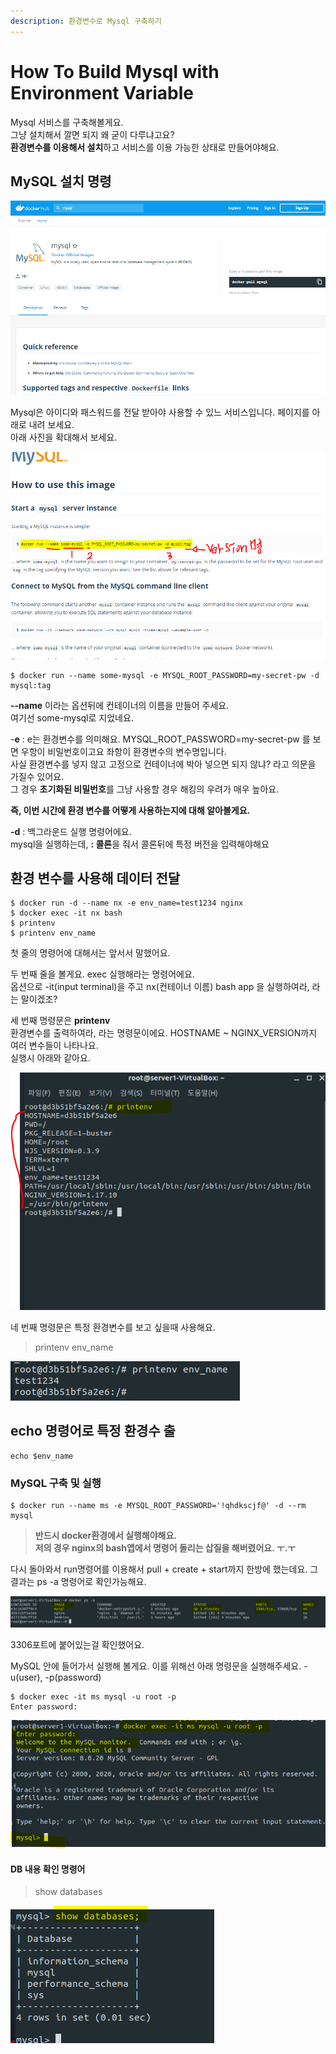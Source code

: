 ```yaml
---
description: 환경변수로 Mysql 구축하기
---
```


# How To Build Mysql with Environment Variable

Mysql 서비스를 구축해볼게요.  
그냥 설치해서 깔면 되지 왜 굳이 다루냐고요?   
**환경변수를 이용해서 설치**하고 서비스를 이용 가능한 상태로 만들어야해요.

## MySQL 설치 명령

![Dockerhub - Mysql](../../.gitbook/assets/image%20%28156%29.png)

 Mysql은 아이디와 패스워드를 전달 받아야 사용할 수 있느 서비스입니다. 페이지를 아래로 내려 보세요.   
아래 사진을 확대해서 보세요.   


![MySQL &#xC778;&#xC2A4;&#xD134;&#xC2A4; &#xC2E4;&#xD589;&#xBC29;&#xBC95;](../../.gitbook/assets/image%20%2829%29.png)

```text
$ docker run --name some-mysql -e MYSQL_ROOT_PASSWORD=my-secret-pw -d mysql:tag
```

**--name** 이라는 옵션뒤에 컨테이너의 이름을 만들어 주세요.  
여기선 some-mysql로 지었네요.    


-**e** : e는 환경변수를 의미해요. MYSQL\_ROOT\_PASSWORD=my-secret-pw 를 보면 우항이 비밀번호이고요 좌항이 환경변수의 변수명입니다.   
사실 환경변수를 넣지 않고 고정으로 컨테이너에 박아 넣으면 되지 않냐? 라고 의문을 가질수 있어요.   
그 경우 **초기화된 비밀번호**를 그냥 사용할 경우 해킹의 우려가 매우 높아요.

**즉, 이번 시간에 환경 변수를 어떻게 사용하는지에 대해 알아볼게요.**

**-d** : 백그라운드 실행 명령어에요.   
mysql을 실행하는데, **: 콜론**을 줘서 콜론뒤에 특정 버전을 입력해야해요

##  환경 변수를 사용해 데이터 전달 

```text
$ docker run -d --name nx -e env_name=test1234 nginx
$ docker exec -it nx bash 
$ printenv
$ printenv env_name
```

첫 줄의 명령어에 대해서는 앞서서 말했어요.  
   
두 번째 줄을 볼게요. exec 실행해라는 명령어에요.   
옵션으로 -it\(input terminal\)을 주고 nx\(컨테이너 이름\) bash app 을 실행하여라, 라는 말이겠조?  
  
세 번째 명령문은 **printenv**  
 환경변수를 출력하여라, 라는 명령문이에요. HOSTNAME ~ NGINX\_VERSION까지 여러 변수들이 나타나요.   
실행시 아래와 같아요.   


![printenv &#xBA85;&#xB839;&#xC5B4; &#xC2E4;&#xD589;&#xACB0;&#xACFC;](../../.gitbook/assets/image%20%28139%29.png)

네 번째 명령문은 특정 환경변수를 보고 싶을때 사용해요.

> printenv env\_name

![&#xD2B9;&#xC815; &#xD658;&#xACBD;&#xBCC0;&#xC218; &#xCD9C;&#xB825;](../../.gitbook/assets/image%20%28164%29.png)

## echo 명령어로 특정 환경수 출

```text
echo $env_name
```



### MySQL 구축 및 실행 

```text
$ docker run --name ms -e MYSQL_ROOT_PASSWORD='!qhdkscjf@' -d --rm mysql
```

> **반드시 docker환경에서 실행해야해요.  
> 저의 경우  nginx의 bash앱에서 명령어 돌리는 삽질을 해버렸어요. ㅜ.ㅜ**

 다시 돌아와서 run명령어를 이용해서 pull + create + start까지 한방에 했는데요. 그 결과는 ps -a 명령어로 확인가능해요. 

![mysql &#xC774;&#xBBF8;&#xC9C0;&#xB97C; &#xCEE8;&#xD14C;&#xC774;&#xB108;&#xB85C; &#xB9CC;&#xB4E0; &#xBAA8;&#xC2B5; ](../../.gitbook/assets/image%20%28177%29.png)

3306포트에 붙어있는걸 확인했어요. 



MySQL 안에 들어가서 실행해 볼게요. 이를 위해선 아래 명령문을 실행해주세요. -u\(user\), -p\(password\)

```text
$ docker exec -it ms mysql -u root -p
Enter password: 
```

![mysql&#xC774; &#xC2E4;&#xD589;&#xB41C; &#xBAA8;&#xC2B5; ](../../.gitbook/assets/image%20%2898%29.png)



#### DB 내용 확인 명령어 

> show databases

![](../../.gitbook/assets/image%20%28187%29.png)



